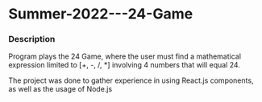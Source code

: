 # Summer-2022---24-Game
### Description
Program plays the 24 Game, where the user must find a mathematical expression limited to [+, -, /, *] involving 4 numbers that will equal 24.

The project was done to gather experience in using React.js components, as well as the usage of Node.js
